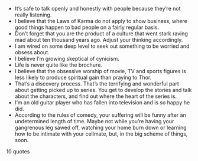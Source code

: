  - It’s safe to talk openly and honestly with people because they’re not really listening.
 - I believe that the Laws of Karma do not apply to show business, where good things happen to bad people on a fairly regular basis.
 - Don’t forget that you are the product of a culture that went stark raving mad about ten thousand years ago. Adjust your thinking accordingly.
 - I am wired on some deep level to seek out something to be worried and obsess about.
 - I believe I’m growing skeptical of cynicism.
 - Life is never quite like the brochure.
 - I believe that the obsessive worship of movie, TV and sports figures is less likely to produce spiritual gain than praying to Thor.
 - That’s a discovery process. That’s the terrifying and wonderful part about getting picked up to series. You get to develop the stories and talk about the characters, and find out where the heart of the series is.
 - I’m an old guitar player who has fallen into television and is so happy he did.
 - According to the rules of comedy, your suffering will be funny after an undetermined length of time. Maybe not while you’re having your gangrenous leg sawed off, watching your home burn down or learning how to be intimate with your cellmate, but, in the big scheme of things, soon.

10 quotes